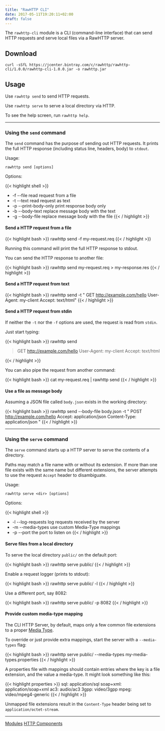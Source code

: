 ```yaml
---
title: "RawHTTP CLI"
date: 2017-05-11T19:20:11+02:00
draft: false
---
```


The `rawhttp-cli` module is a CLI (command-line interface) that can send HTTP requests and serve
local files via a RawHTTP server.

## Download

```
curl -sSfL https://jcenter.bintray.com/c/rawhttp/rawhttp-cli/1.0.0/rawhttp-cli-1.0.0.jar -o rawhttp.jar
```

## Usage

Use `rawhttp send` to send HTTP requests.

Use `rawhttp serve` to serve a local directory via HTTP.

To see the help screen, run `rawhttp help`.

<hr>

### Using the `send` command

The `send` command has the purpose of sending out HTTP requests.
It prints the full HTTP response (including status line, headers, body) to `stdout`.

Usage:

`rawhttp send [options]`

Options:

{{< highlight shell >}}
* -f --file <file>
      read request from a file
* -t --text <request-text>
      read request as text
* -p --print-body-only
      print response body only
* -b --body-text <text>
      replace message body with the text
* -g --body-file <text>
      replace message body with the file
{{< / highlight >}}

#### Send a HTTP request from a file

{{< highlight bash >}}
rawhttp send -f my-request.req
{{< / highlight >}}

Running this command will print the full HTTP response to stdout.

You can send the HTTP response to another file:

{{< highlight bash >}}
rawhttp send my-request.req > my-response.res
{{< / highlight >}}

#### Send a HTTP request from text

{{< highlight bash >}}
rawhttp send -t "
GET http://example.com/hello
User-Agent: my-client
Accept: text/html"
{{< / highlight >}}

#### Send a HTTP request from stdin

If neither the `-t` nor the `-f` options are used, the request is read from `stdin`.

Just start typing:

{{< highlight bash >}}
rawhttp send
> GET http://example.com/hello
> User-Agent: my-client
> Accept: text/html
>
{{< / highlight >}}

You can also pipe the request from another command:

{{< highlight bash >}}
cat my-request.req | rawhttp send
{{< / highlight >}}

#### Use a file as message body

Assuming a JSON file called `body.json` exists in the working directory:

{{< highlight bash >}}
rawhttp send --body-file body.json -t "
POST http://example.com/hello
Accept: application/json
Content-Type: application/json
"
{{< / highlight >}}

<hr>

### Using the `serve` command

The `serve` command starts up a HTTP server to serve the contents of a directory.

Paths may match a file name with or without its extension.
If more than one file exists with the same name but different extensions, the server attempts
to use the request `Accept` header to disambiguate.

Usage:

`rawhttp serve <dir> [options]`

Options:

{{< highlight shell >}}
* -l --log-requests
      log requests received by the server
* -m --media-types <file>
      use custom Media-Type mappings
* -p --port <port-number>
      the port to listen on
{{< / highlight >}}

#### Serve files from a local directory

To serve the local directory `public/` on the default port:

{{< highlight bash >}}
rawhttp serve public/
{{< / highlight >}}

Enable a request logger (prints to stdout):

{{< highlight bash >}}
rawhttp serve public/ -l
{{< / highlight >}}

Use a different port, say 8082:

{{< highlight bash >}}
rawhttp serve public/ -p 8082
{{< / highlight >}}

#### Provide custom media-type mapping

The CLI HTTP Server, by default, maps only a few common file extensions to a proper
[Media Type](http://www.iana.org/assignments/media-types/media-types.xhtml).

To override or just provide extra mappings, start the server with a `--media-types` flag:

{{< highlight bash >}}
rawhttp serve public/ --media-types my-media-types.properties
{{< / highlight >}}

A properties file with mappings should contain entries where the key is a file extension,
 and the value a media-type. It might look something like this:

{{< highlight properties >}}
sql: application/sql
soap+xml: application/soap+xml
ac3: audio/ac3
3gpp: video/3gpp
mpeg: video/mpeg4-generic
{{< / highlight >}}

Unmapped file extensions result in the `Content-Type` header being set to `application/octet-stream`.

<hr>

[Modules](/rawhttp/rawhttp-modules) [HTTP Components](/rawhttp/rawhttp-modules/http-components)

